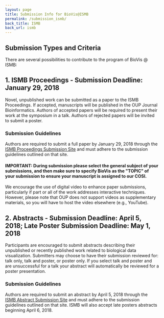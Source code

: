 ```yaml
---
layout: page
title: Submission Info for BioVis@ISMB
permalink: /submission_ismb/
back_title: ISMB
back_url: ismb
---
```


## Submission Types and Criteria
There are several possibilities to contribute to the program of BioVis @ ISMB:

## 1. ISMB Proceedings - Submission Deadline: January 29, 2018

Novel, unpublished work can be submitted as a paper to the ISMB Proceedings. If accepted, manuscripts will be published in the OUP Journal Bioinformatics. Authors of accepted papers will be required to present their work at the symposium in a talk. Authors of rejected papers will be invited to submit a poster.

### Submission Guidelines

Authors are required to submit a full paper by January 29, 2018  through the <a href="https://www.iscb.org/ismb2018-submit/proceedings">ISMB Proceedings Submission Site</a> and must adhere to the submission guidelines outlined on that site. 

#### **IMPORTANT: During submission please select the general subject of your submissions, and then make sure to <strong>specify BioVis as the "TOPIC" of your submission</strong> to ensure your manuscript is assigned to our COSI.**

We encourage the use of digital video to enhance paper submissions, particularly if part or all of the work addresses interactive techniques. However, please note that OUP does not support videos as supplementary materials, so you will have to host the video elsewhere (e.g., YouTube).

## 2. Abstracts - Submission Deadline: April 5, 2018; Late Poster Submission Deadline: May 1, 2018
Participants are encouraged to submit abstracts describing their unpublished or recently published work related to biological data visualization. Submitters may choose to have their submission reviewed for: talk only, talk and poster, or poster only. If you select talk and poster and are unsuccessful for a talk your abstract will automatically be reviewed for a poster presentation.

### Submission Guidelines

Authors are required to submit an abstract by April 5, 2018 through the [ISMB Abstract Submission Site](https://www.iscb.org/ismb2018-submit/ismb2018-abstracts) and must adhere to the submission guidelines outlined on that site. ISMB will also accept late posters abstracts beginning April 6, 2018.
